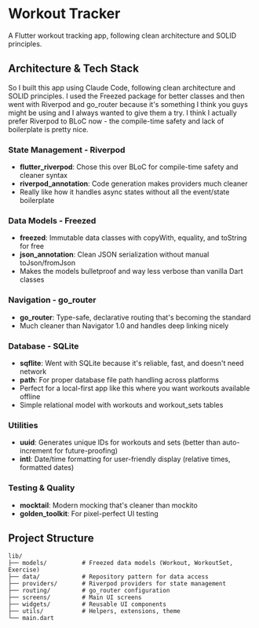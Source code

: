# Workout Tracker

A Flutter workout tracking app, following clean architecture and SOLID principles.

## Architecture & Tech Stack

So I built this app using Claude Code, following clean architecture and SOLID principles. I used the Freezed package for better classes and then went with Riverpod and go_router because it's something I think you guys might be using and I always wanted to give them a try. I think I actually prefer Riverpod to BLoC now - the compile-time safety and lack of boilerplate is pretty nice.

### State Management - Riverpod
- **flutter_riverpod**: Chose this over BLoC for compile-time safety and cleaner syntax
- **riverpod_annotation**: Code generation makes providers much cleaner
- Really like how it handles async states without all the event/state boilerplate

### Data Models - Freezed
- **freezed**: Immutable data classes with copyWith, equality, and toString for free
- **json_annotation**: Clean JSON serialization without manual toJson/fromJson
- Makes the models bulletproof and way less verbose than vanilla Dart classes

### Navigation - go_router
- **go_router**: Type-safe, declarative routing that's becoming the standard
- Much cleaner than Navigator 1.0 and handles deep linking nicely

### Database - SQLite
- **sqflite**: Went with SQLite because it's reliable, fast, and doesn't need network
- **path**: For proper database file path handling across platforms
- Perfect for a local-first app like this where you want workouts available offline
- Simple relational model with workouts and workout_sets tables

### Utilities
- **uuid**: Generates unique IDs for workouts and sets (better than auto-increment for future-proofing)
- **intl**: Date/time formatting for user-friendly display (relative times, formatted dates)

### Testing & Quality
- **mocktail**: Modern mocking that's cleaner than mockito
- **golden_toolkit**: For pixel-perfect UI testing

## Project Structure

```
lib/
├── models/          # Freezed data models (Workout, WorkoutSet, Exercise)
├── data/            # Repository pattern for data access
├── providers/       # Riverpod providers for state management
├── routing/         # go_router configuration
├── screens/         # Main UI screens
├── widgets/         # Reusable UI components
├── utils/           # Helpers, extensions, theme
└── main.dart
```


